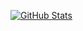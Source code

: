 [![GitHub Stats](https://github-readme-stats.vercel.app/api?username=VoltaicC&count_private=true&show_icons=true&theme=radical&hide_rank=false)](https://github.com/anuraghazra/github-readme-stats)
